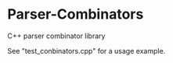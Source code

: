 Parser-Combinators
==================

C++ parser combinator library

See "test_conbinators.cpp" for a usage example.
